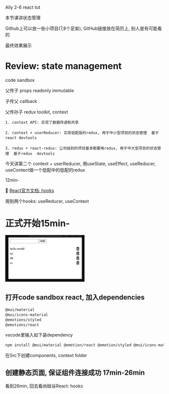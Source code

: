 Ally 2-6 react tut

本节课讲状态管理

Github上可以放一些小项目(7,8个足矣), GitHub链接放在简历上, 别人是有可能看的



最终效果展示




# Review: state management 

code sandbox



父传子 props readonly immutable

子传父	callback

父传孙子 redux toolkit, context



```react
1. context API: 实现了数据传递和共享

2. context + userReducer: 实现低配版的redux, 用于中小型项目的状态管理  基于react devtools

3. redux + react-redux: 公司级别的项目基本都要用redux, 用于中大型项目的状态管理  基于redux  devtools
```

今天讲第二个 context + userReducer, 用useState, useEffect, useReducer, useContect做一个低配中的低配的redux



12min-

:book: [React官方文档: hooks](https://reactjs.org/docs/hooks-reference.html)

用到两个hooks: useReducer, useContext

# 正式开始15min-



<img src="./Src_md/finalEffect.png" width=50%>



## 打开code sandbox react, 加入dependencies

```react
@mui/material
@mui/icons-material
@emotions/styled
@emotions/react
```



vscode里输入如下装dependency

```bash
npm install @mui/material @emotion/react @emotion/styled @mui/icons-material
```



在Src下创建components, context folder







## 创建静态页面, 保证组件连接成功 17min-26min



看到26min, 回去看尚硅谷React: hooks





